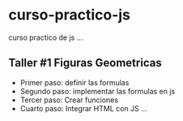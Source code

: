 # curso-practico-js

curso practico de js
...

## Taller #1 Figuras Geometricas

- Primer paso: definir las formulas
- Segundo paso: implementar las formulas en js
- Tercer paso: Crear funciones
- Cuarto paso: Integrar HTML con JS
  ...
